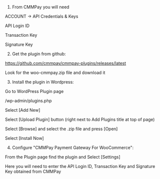 
1. From CMMPay you will need

ACCOUNT -> API Credentials & Keys 

API Login ID

Transaction Key

Signature Key

2. Get the plugin from github:

https://github.com/cmmpay/cmmpay-plugins/releases/latest

Look for the woo-cmmpay.zip file and download it

3. Install the plugin in Wordpress:

Go to WordPress Plugin page

/wp-admin/plugins.php

Select [Add New]

Select [Upload Plugin] button (right next to Add Plugins title at top of page)

Select [Browse] and select the .zip file and press [Open]

Select [Install Now]

4. Configure "CMMPay Payment Gateway For WooCommerce":

From the Plugin page find the plugin and Select [Settings]

Here you will need to enter the API Login ID, Transaction Key and Signature Key obtained from CMMPay
